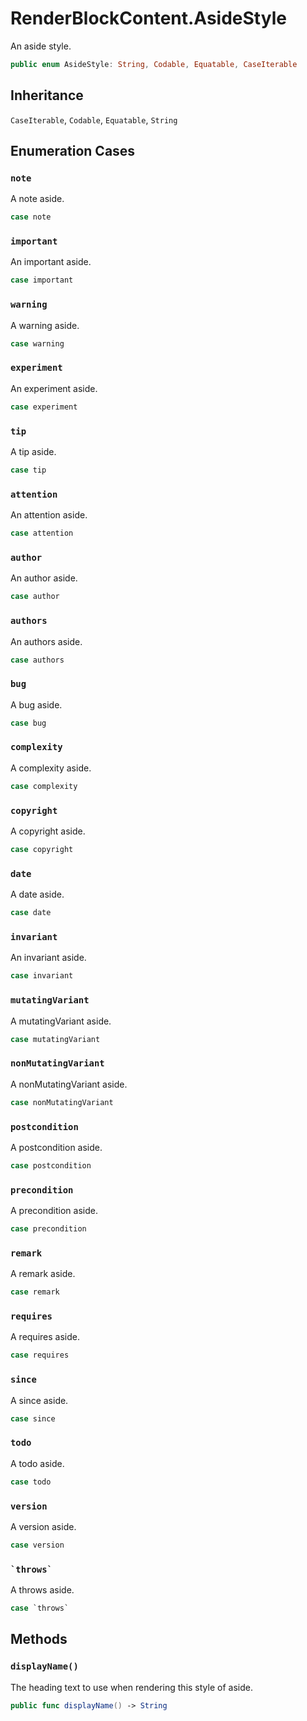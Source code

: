 # RenderBlockContent.AsideStyle

An aside style.

``` swift
public enum AsideStyle: String, Codable, Equatable, CaseIterable 
```

## Inheritance

`CaseIterable`, `Codable`, `Equatable`, `String`

## Enumeration Cases

### `note`

A note aside.

``` swift
case note
```

### `important`

An important aside.

``` swift
case important
```

### `warning`

A warning aside.

``` swift
case warning
```

### `experiment`

An experiment aside.

``` swift
case experiment
```

### `tip`

A tip aside.

``` swift
case tip
```

### `attention`

An attention aside.

``` swift
case attention
```

### `author`

An author aside.

``` swift
case author
```

### `authors`

An authors aside.

``` swift
case authors
```

### `bug`

A bug aside.

``` swift
case bug
```

### `complexity`

A complexity aside.

``` swift
case complexity
```

### `copyright`

A copyright aside.

``` swift
case copyright
```

### `date`

A date aside.

``` swift
case date
```

### `invariant`

An invariant aside.

``` swift
case invariant
```

### `mutatingVariant`

A mutatingVariant aside.

``` swift
case mutatingVariant
```

### `nonMutatingVariant`

A nonMutatingVariant aside.

``` swift
case nonMutatingVariant
```

### `postcondition`

A postcondition aside.

``` swift
case postcondition
```

### `precondition`

A precondition aside.

``` swift
case precondition
```

### `remark`

A remark aside.

``` swift
case remark
```

### `requires`

A requires aside.

``` swift
case requires
```

### `since`

A since aside.

``` swift
case since
```

### `todo`

A todo aside.

``` swift
case todo
```

### `version`

A version aside.

``` swift
case version
```

### `` `throws` ``

A throws aside.

``` swift
case `throws`
```

## Methods

### `displayName()`

The heading text to use when rendering this style of aside.

``` swift
public func displayName() -> String 
```
